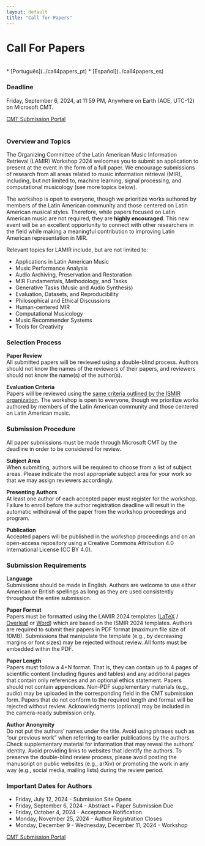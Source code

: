```yaml
---
layout: default
title: "Call for Papers"
---
```


# Call For Papers

<br>
* [Português](../call4papers_pt)
* [Español](../call4papers_es)
<br>

### Deadline
Friday, September 6, 2024, at 11:59 PM, Anywhere on Earth (AOE, UTC-12) on
Microsoft CMT.

<div class="row justify-content-center">
  <a class="submission-btn" href="https://cmt3.research.microsoft.com/LAMIR2024">CMT Submission Portal</a>
</div>
<br>

### Overview and Topics
The Organizing Committee of the Latin American Music Information Retrieval
(LAMIR) Workshop 2024 welcomes you to submit an application to present at the
event in the form of a full paper. We encourage submissions of research from all
areas related to music information retrieval (MIR), including, but not limited
to, machine learning, signal processing, and computational musicology (see more
topics below).

The workshop is open to everyone, though we prioritize works authored by members
of the Latin American community and those centered on Latin American musical
styles. Therefore, while papers focused on Latin American music are not
required, they are **highly encouraged**. This new event will be an excellent
opportunity to connect with other researchers in the field while making a
meaningful contribution to improving Latin American representation in MIR.

Relevant topics for LAMIR include, but are not limited to:
* Applications in Latin American Music
* Music Performance Analysis
* Audio Archiving, Preservation and Restoration
* MIR Fundamentals, Methodology, and Tasks
* Generative Tasks (Music and Audio Synthesis)
* Evaluation, Datasets, and Reproducibility
* Philosophical and Ethical Discussions
* Human-centered MIR
* Computational Musicology
* Music Recommender Systems
* Tools for Creativity

### Selection Process

**Paper Review**
<br>All submitted papers will be reviewed using a double-blind process. Authors
should not know the names of the reviewers of their papers, and reviewers should
not know the name(s) of the author(s).

**Evaluation Criteria**
<br>Papers will be reviewed using the [same criteria outlined by the ISMIR
organization](https://ismir.net/reviewer-guidelines/).
The workshop is open to everyone, though we prioritize works
authored by members of the Latin American community and those centered on Latin
American music.

### Submission Procedure

All paper submissions must be made through Microsoft CMT by the deadline in
order to be considered for review.

**Subject Area**
<br>When submitting, authors will be required to choose from a list of subject
areas. Please indicate the most appropriate subject area for your work so that
we may assign reviewers accordingly.

**Presenting Authors**
<br>At least one author of each accepted paper must register for the workshop.
Failure to enroll before the author registration deadline will result in the
automatic withdrawal of the paper from the workshop proceedings and program.

**Publication**
<br>Accepted papers will be published in the workshop proceedings and on an
open-access repository using a Creative Commons Attribution 4.0 International
License (CC BY 4.0).

### Submission Requirements

**Language**
<br>Submissions should be made in English. Authors are welcome to use either
American or British spellings as long as they are used consistently throughout
the entire submission.

**Paper Format**
<br>Papers must be formatted using the LAMIR 2024 templates
([LaTeX](https://github.com/lamir-workshop/paper_templates/blob/master/2024/latex) / [Overleaf](https://www.overleaf.com/latex/templates/paper-template-for-lamir-2024/fbvfwxymhhpb) or
[Word](https://github.com/lamir-workshop/paper_templates/tree/master/2024/word)) which are based on the ISMIR 2024 templates. Authors are required to submit their papers in PDF format (maximum file size of 10MB). Submissions
that manipulate the template (e.g., by decreasing margins or font sizes) may be
rejected without review. All fonts must be embedded within the PDF.

**Paper Length**
<br>Papers must follow a 4+N format. That is, they can contain up to 4 pages of
scientific content (including figures and tables) and any additional pages that
contain only references and an optional ethics statement. Papers should not
contain appendices. Non-PDF supplementary materials (e.g., audio) may be
uploaded in the corresponding field in the CMT submission form. Papers that do
not conform to the required length and format will be rejected without review.
Acknowledgments (optional) may be included in the camera-ready submission only.

**Author Anonymity**
<br>Do not put the authors’ names under the title. Avoid using phrases such as “our
previous work” when referring to earlier publications by the authors. Check
supplementary material for information that may reveal the authors’ identity.
Avoid providing links to websites that identify the authors. To preserve the
double-blind review process, please avoid posting the manuscript on public
websites (e.g., arXiv) or promoting the work in any way (e.g., social media,
mailing lists) during the review period.

### Important Dates for Authors

* Friday, July 12, 2024 - Submission Site Opens
* Friday, September 6, 2024 - Abstract + Paper Submission Due
* Friday, October 4, 2024 - Acceptance Notification
* Monday, November 25, 2024 - Author Registration Closes
* Monday, December 9 - Wednesday, December 11, 2024 - Workshop

<div class="row justify-content-center">
  <a class="submission-btn" href="https://cmt3.research.microsoft.com/LAMIR2024">CMT Submission Portal</a>
</div>

<br>
